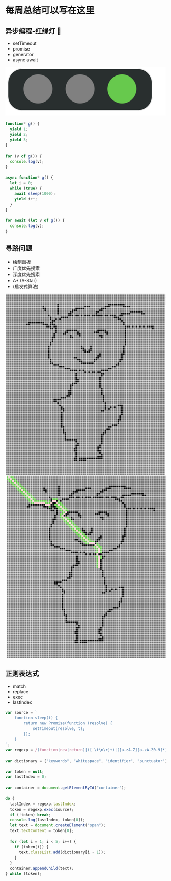 # 每周总结可以写在这里

## 异步编程-红绿灯 🚦

- setTimeout
- promise
- generator
- async await

![红绿灯🚦](./images/1.png)

```js
function* g() {
  yield 1;
  yield 2;
  yield 3;
}

for (v of g()) {
  console.log(v);
}

async function* g() {
  let i = 0;
  while (true) {
    await sleep(1000);
    yield i++;
  }
}

for await (let v of g()) {
  console.log(v);
}
```

## 寻路问题

- 绘制画板
- 广度优先搜索
- 深度优先搜索
- A\* (A-Star)
- (启发式算法)

![运行截图](./images/2.png)
![运行截图](./images/3.png)


## 正则表达式

- match
- replace
- exec
- lastIndex

```js
var source = `
    function sleep(t) {
        return new Promise(function (resolve) {
            setTimeout(resolve, t);
        });
    }
`;
var regexp = /(function|new|return)|([ \t\n\r]+)|([a-zA-Z][a-zA-Z0-9]*)|([\(\)\{\}\,\;])/g;

var dictionary = ["keywords", "whitespace", "identifier", "punctuator"];

var token = null;
var lastIndex = 0;

var container = document.getElementById("container");

do {
  lastIndex = regexp.lastIndex;
  token = regexp.exec(source);
  if (!token) break;
  console.log(lastIndex, token[0]);
  let text = document.createElement("span");
  text.textContent = token[0];

  for (let i = 1; i < 5; i++) {
    if (token[i]) {
      text.classList.add(dictionary[i - 1]);
    }
  }
  container.appendChild(text);
} while (token);
```

